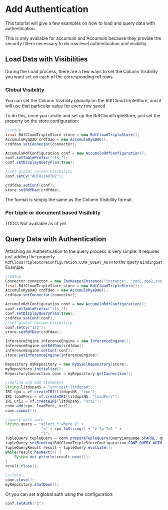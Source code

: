 
<!--

[comment]: # Licensed to the Apache Software Foundation (ASF) under one
[comment]: # or more contributor license agreements.  See the NOTICE file
[comment]: # distributed with this work for additional information
[comment]: # regarding copyright ownership.  The ASF licenses this file
[comment]: # to you under the Apache License, Version 2.0 (the
[comment]: # "License"); you may not use this file except in compliance
[comment]: # with the License.  You may obtain a copy of the License at
[comment]: # 
[comment]: #   http://www.apache.org/licenses/LICENSE-2.0
[comment]: # 
[comment]: # Unless required by applicable law or agreed to in writing,
[comment]: # software distributed under the License is distributed on an
[comment]: # "AS IS" BASIS, WITHOUT WARRANTIES OR CONDITIONS OF ANY
[comment]: # KIND, either express or implied.  See the License for the
[comment]: # specific language governing permissions and limitations
[comment]: # under the License.

-->
# Add Authentication

This tutorial will give a few examples on how to load and query data with authentication.

This is only available for accumulo and Accumulo because they provide the security filters necessary to do row level authentication and visibility.

## Load Data with Visibilities

During the Load process, there are a few ways to set the Column Visibility you want set on each of the corresponding rdf rows.

### Global Visibility

You can set the Column Visibility globally on the RdfCloudTripleStore, and it will use that particular value for every row saved.

To do this, once you create and set up the RdfCloudTripleStore, just set the property on the store configuration:

``` JAVA
//setup
final RdfCloudTripleStore store = new RdfCloudTripleStore();
AccumuloRyaDAO crdfdao = new AccumuloRyaDAO();
crdfdao.setConnector(connector);

AccumuloRdfConfiguration conf = new AccumuloRdfConfiguration();
conf.setTablePrefix("rts_");
conf.setDisplayQueryPlan(true);

//set global column Visibility
conf.setCv("AUTH1|AUTH2");

crdfdao.setConf(conf);
store.setRdfDao(crdfdao);
```

The format is simply the same as the Column Visibility format.

### Per triple or document based Visibility

TODO: Not available as of yet

## Query Data with Authentication

Attaching an Authentication to the query process is very simple. It requires just adding the property `RdfCloudTripleStoreConfiguration.CONF_QUERY_AUTH` to the query `BindingSet`
Example:

``` JAVA
//setup
Connector connector = new ZooKeeperInstance("instance", "zoo1,zoo2,zoo3").getConnector("user", "password");
final RdfCloudTripleStore store = new RdfCloudTripleStore();
AccumuloRyaDAO crdfdao = new AccumuloRyaDAO();
crdfdao.setConnector(connector);

AccumuloRdfConfiguration conf = new AccumuloRdfConfiguration();
conf.setTablePrefix("rts_");
conf.setDisplayQueryPlan(true);
crdfdao.setConf(conf);
//set global column Visibility
conf.setCv("1|2");
store.setRdfDao(crdfdao);

InferenceEngine inferenceEngine = new InferenceEngine();
inferenceEngine.setRdfDao(crdfdao);
inferenceEngine.setConf(conf);
store.setInferenceEngine(inferenceEngine);

Repository myRepository = new RyaSailRepository(store);
myRepository.initialize();
RepositoryConnection conn = myRepository.getConnection();

//define and add statement
String litdupsNS = "urn:test:litdups#";
IRI cpu = vf.createIRI(litdupsNS, "cpu");
IRI loadPerc = vf.createIRI(litdupsNS, "loadPerc");
IRI uri1 = vf.createIRI(litdupsNS, "uri1");
conn.add(cpu, loadPerc, uri1);
conn.commit();

//query with auth
String query = "select * where {" +
                "<" + cpu.toString() + "> ?p ?o1." +
                "}";
TupleQuery tupleQuery = conn.prepareTupleQuery(QueryLanguage.SPARQL, query);
tupleQuery.setBinding(RdfCloudTripleStoreConfiguration.CONF_QUERY_AUTH, vf.createLiteral("2"));
TupleQueryResult result = tupleQuery.evaluate();
while(result.hasNext()) {
    System.out.println(result.next());
}
result.close();

//close
conn.close();
myRepository.shutDown();
```

Or you can set a global auth using the configuration:

``` JAVA
conf.setAuth("2")
```